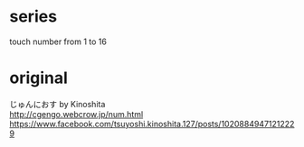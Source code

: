 # series
touch number from 1 to 16

# original
じゅんにおす by Kinoshita  
http://cgengo.webcrow.jp/num.html  
https://www.facebook.com/tsuyoshi.kinoshita.127/posts/10208849471212229  
